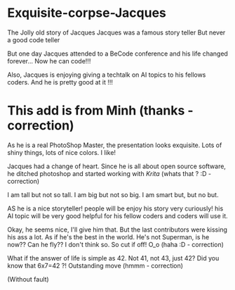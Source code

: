 # Exquisite-corpse-Jacques


The Jolly old story of Jacques
Jacques was a famous story teller
But never a good code teller

But one day Jacques attended to
a BeCode conference and his life
changed forever... Now he can code!!!

Also, Jacques is enjoying giving a techtalk
on AI topics to his fellows coders. And he
is pretty good at it !!!

This add is from Minh
(thanks -correction)
=======
As he is a real PhotoShop Master, the 
presentation looks exquisite. Lots of shiny things, 
lots of nice colors. I like! 

Jacques had a change of heart.
Since he is all about open source software, he ditched photoshop
and started working with *Krita*
(whats that ? :D - correction)

I am tall but not so tall.
I am big but not so big.
I am smart but, but no but.

AS he is a nice storyteller! people will be enjoy his story very curiously!
his AI topic will be very good helpful for his fellow coders and coders will use it.

Okay, he seems nice, I'll give him that. But the last contributors were kissing his ass a lot. As if he's the best in the world. He's not Superman, is he now?? Can he fly?? I don't think so. So cut if off! O_o 
(haha :D - correction)

What if the answer of life is simple as 42. Not 41, not 43, just 42?
Did you know that 6x7=42 ?! Outstanding move (hmmm - correction)

(Without fault)
